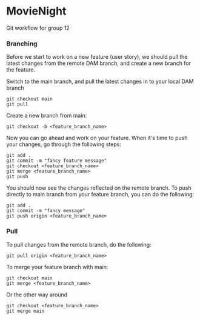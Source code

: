 # MovieNight

Git workflow for group 12

### Branching
Before we start to work on a new feature (user story), we should pull the latest changes from the remote DAM branch, and create a new branch for the feature.

Switch to the main branch, and pull the latest changes in to your local DAM branch
```
git checkout main
git pull
```

Create a new branch from main:

```
git checkout -b <feature_branch_name>
```

Now you can go ahead and work on your feature.
When it's time to push your changes, go through the following steps:

```
git add .
git commit -m "fancy feature message"
git checkout <feature_branch_name>
git merge <feature_branch_name>
git push
```

You should now see the changes reflected on the remote branch. To push directly to main branch from your feature branch, you can do the following:
```
git add .
git commit -m "fancy message"
git push origin <feature_branch_name>
```

### Pull
To pull changes from the remote branch, do the following:

```
git pull origin <feature_branch_name>
```

To merge your feature branch with main:
```
git checkout main
git merge <feature_branch_name>
```

Or the other way around
```
git checkout <feature_branch_name>
git merge main
```
